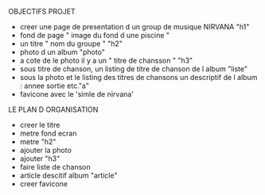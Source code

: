 OBJECTIFS PROJET
- creer une page de presentation d un group de musique NIRVANA "h1"
- fond de page " image du fond d une piscine "
- un titre " nom du groupe " "h2"
- photo d un album  "photo"
- a cote de le photo il y a un " titre de chansson " "h3"
- sous titre de chanson, un listing de titre de chanson de l album "liste"
- sous la photo et le listing des titres de chansons un descriptif de l album :
  annee sortie etc."a"
- favicone avec le 'simle de nirvana'

LE PLAN D ORGANISATION

- creer le titre
- metre fond ecran 
- metre "h2"
- ajouter la photo
- ajouter "h3"
- faire liste de chanson
- article descitif album "article"
- creer favicone
